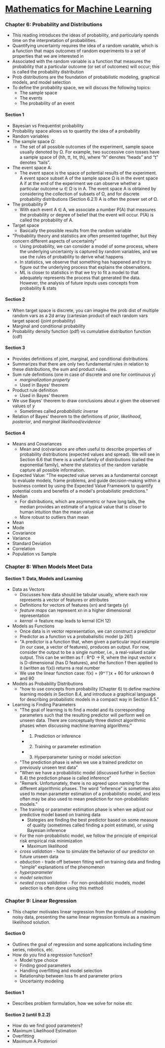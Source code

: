 # [Mathematics for Machine Learning](https://mml-book.github.io/book/mml-book.pdf)

### Chapter 6: Probability and Distributions
- This reading introduces the ideas of probability, and particularly spends time on the interpretation of probabilities.
- Quantifying uncertainty requires the idea of a random variable, which is a function that maps outcomes of random experiments to a set of properties that we are interested in
- Associated with the random variable is a function that measures the probability that a particular outcome (or set of outcomes) will occur; this is called the probability distribution
- Prob distributions are the foundation of probabilistic modeling, graphical models, and model selection
- To define the probability space, we will discuss the following topics:
    - The sample space
    - The events
    - The probability of an event

#### Section 1
- Bayesian vs Frequentist probability
- Probability space allows us to quantity the idea of a probability
- Random variables
- The sample space Ω:
    - The set of all possible outcomes of the experiment, sample space usually denoted by Ω. For example, two successive coin tosses have a sample space of {hh, tt, ht, th}, where “h” denotes “heads” and “t” denotes “tails”.
- The event space A:
    - The event space is the space of potential results of the experiment. A event space subset A of the sample space Ω is in the event space A if at the end of the experiment we can observe whether a particular outcome ω ∈ Ω is in A. The event space A is obtained by considering the collection of subsets of Ω, and for discrete probability distributions (Section 6.2.1) A is often the power set of Ω.
- The probability P
    - With each event A ∈ A, we associate a number P(A) that measures the probability or degree of belief that the event will occur. P(A) is called the probability of A.
- Target space
    - Basically the possible results from the random variable
- "Probability theory and statistics are often presented together, but they concern different aspects of uncertainty"
    - Using probability, we can consider a model of some process, where the underlying uncertainty is captured by random variables, and we use the rules of probability to derive what happens
    - In statistics, we observe that something has happened and try to figure out the underlying process that explains the observations.
    - ML is closer to statistics in that we try to fit a model to that adequately represents the process that generated the data. However, the analysis of future inputs uses concepts from probability & stats
#### Section 2
- When target space is discrete, you can imagine the prob dist of multiple random vars as a 2d array (cartesian product of each random vars target space) (joint probability)
- Marginal and conditional probability
- Probability density function (pdf) vs cumulative distribution function (cdf)
#### Section 3
- Provides definitions of joint, marginal, and conditional distributions
- Summarizes that there are only two fundamental rules in relation to these distributions, the sum and product rules.
- Sum rule definitions (one in case of discrete and one for continuous y)
    - *marginalization property*
    - Used in Bayes' theorem
- Product rule definition
    - Used in Bayes' theorem
- We use Bayes' theorem to draw conclusions about *x* given the observed values of *y*
    - Sometimes called *probabilistic inverse*
- Relation of Bayes' theorem to the definitions of *prior*, *likelihood*, *posterior*, and *marginal likelihood/evidence*
#### Section 4
- Means and Covariances
    - Mean and (co)variance are often useful to describe properties of probability distributions (expected values and spread). We will see in Section 6.6 that there is a useful family of distributions (called the exponential family), where the statistics of the random variable capture all possible information.
- Expected Value: "The expected value serves as a fundamental concept to evaluate models, frame problems, and guide decision-making within a business context by using the Expected Value Framework to quantify potential costs and benefits of a model's probabilistic predictions."
- Median
    - For distributions, which are asymmetric or have long tails, the median provides an estimate of a typical value that is closer to human intuition than the mean value
    - More robust to outliers than mean
- Mean
- Mode
- Covariance
- Variance
- Standard Deviation
- Correlation
- Population vs Sample

### Chapter 8: When Models Meet Data
#### Section 1: Data, Models and Learning
- Data as Vectors
    - Discusses how data should be tabular usually, where each row represents a vector of features or attributes
    - Definitions for vectors of features (xn) and targets (y)
    - *feature maps* can represent xn in a higher dimensional representation 
    - *kernal* -> feature map leads to kernal (CH 12)
- Models as Functions
    - Once data is in vector representation, we can construct a predictor
    - Predictor as a function vs a probabalisitic model (p 261)
    - "A predictor is a function that, when given a particular input example (in our case, a vector of features), produces an output. For now, consider the output to be a single number, i.e., a real-valued scalar output. This can be written as f : R^D → R, where the input vector x is D-dimensional (has D features), and the function f then applied to it (written as f(x)) returns a real number
    - We use the linear function case: f(x) = (θ^⊤)x + θ0 for unknown θ and θ0
- Models as Probability Distributions
    - "how to use concepts from probability (Chapter 6) to define machine learning models in Section 8.4, and introduce a graphical language for describing probabilistic models in a compact way in Section 8.5."
- Learning is Finding Parameters
    - "The goal of learning is to find a model and its corresponding parameters such that the resulting predictor will perform well on unseen data. There are conceptually three distinct algorithmic phases when discussing machine learning algorithms:"
        - 1. Prediction or inference
        - 2. Training or parameter estimation
        - 3. Hyperparameter tuning or model selection
    - "The prediction phase is when we use a trained predictor on previously unseen test data"
    - "When we have a probabilistic model (discussed further in Section 8.4) the prediction phase is called inference"
    - "Remark. Unfortunately, there is no agreed upon naming for the different algorithmic phases. The word “inference” is sometimes also used to mean parameter estimation of a probabilistic model, and less often may be also used to mean prediction for non-probabilistic models."
    - The training or parameter estimation phase is when we adjust our predictive model based on training data
        - Stategies are finding the best predictor based on some measure of quality (sometimes called finding a point estimate), or using Bayesian inference
    - For the non-probabilistic model, we follow the principle of empirical risk empirical risk minimization
        - Maximum likelihood
    - *cross validation* - how to  simulate the behavior of our predictor on future unseen data
    - *abduction* - trade off between fitting well on training data and finding “simple” explanations of the phenomenon
    - *hyperparameter*
    - *model selection* 
    - *nested cross validation* - For non-probabilistic models, model selection is often done using this method

### Chapter 9: Linear Regression
- This chapter motivates linear regression from the problem of modeling noisy data, presenting the same linear regression formula as a maximum likelihood solution.
#### Section 0
- Outlines the goal of regression and some applications including time series, robotics, etc.
- How do you find a regression function?
    - Model type choice
    - Finding good parameters
    - Handling overfitting and model selection
    - Relationship between loss fn and parameter priors
    - Uncertainty modeling

#### Section 1
- Describes problem formulation, how we solve for noise etc

#### Section 2 (until 9.2.2)
- How do we find good parameters?
- Maximum Likelihood Estimation
- Overfitting
- Maximum A Posteriori
